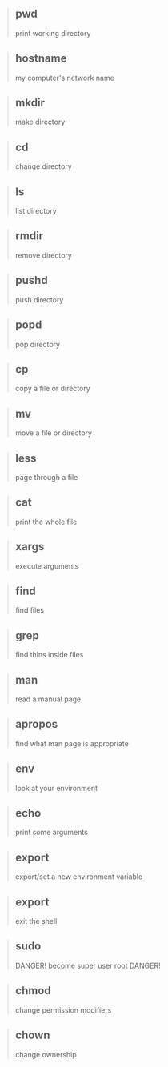 
> ## pwd
> print working directory

> ## hostname
> my computer's network name

> ## mkdir
> make directory

> ## cd
> change directory

> ## ls
> list directory

> ## rmdir
> remove directory

> ## pushd
> push directory

> ## popd
> pop directory

> ## cp
> copy a file or directory

> ## mv
> move a file or directory

> ## less
> page through a file

> ## cat
> print the whole file

> ## xargs
> execute arguments

> ## find
> find files

> ## grep
> find thins inside files

> ## man
> read a manual page

> ## apropos
> find what man page is appropriate

> ## env 
> look at your environment

> ## echo
> print some arguments

> ## export
> export/set a new environment variable

> ## export
> exit the shell

> ## sudo
> DANGER! become super user root DANGER!

> ## chmod
> change permission modifiers

> ## chown
> change ownership



	



	



